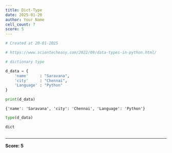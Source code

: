 ```yaml
---
title: Dict-Type
date: 2025-01-20
author: Your Name
cell_count: 7
score: 5
---
```


```python
# Created at 20-01-2025
```


```python
# https://www.scientecheasy.com/2022/09/data-types-in-python.html/
```


```python
# dictionary type
```


```python
d_data = {
    'name'     : "Saravana",
    'city'     : "Chennai",
    'Language' : "Python"
} 
```


```python
print(d_data)
```

    {'name': 'Saravana', 'city': 'Chennai', 'Language': 'Python'}



```python
type(d_data)
```




    dict




```python

```


---
**Score: 5**
